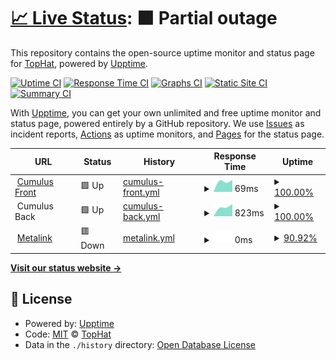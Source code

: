 # [📈 Live Status](https://status.cumulus.tophat.cloud): <!--live status--> **🟧 Partial outage**

This repository contains the open-source uptime monitor and status page for [TopHat](https://tophat.cloud), powered by [Upptime](https://github.com/upptime/upptime).

[![Uptime CI](https://github.com/tophat-cloud/tophat-cloud-status/workflows/Uptime%20CI/badge.svg)](https://github.com/tophat-cloud/tophat-cloud-status/actions?query=workflow%3A%22Uptime+CI%22)
[![Response Time CI](https://github.com/tophat-cloud/tophat-cloud-status/workflows/Response%20Time%20CI/badge.svg)](https://github.com/tophat-cloud/tophat-cloud-status/actions?query=workflow%3A%22Response+Time+CI%22)
[![Graphs CI](https://github.com/tophat-cloud/tophat-cloud-status/workflows/Graphs%20CI/badge.svg)](https://github.com/tophat-cloud/tophat-cloud-status/actions?query=workflow%3A%22Graphs+CI%22)
[![Static Site CI](https://github.com/tophat-cloud/tophat-cloud-status/workflows/Static%20Site%20CI/badge.svg)](https://github.com/tophat-cloud/tophat-cloud-status/actions?query=workflow%3A%22Static+Site+CI%22)
[![Summary CI](https://github.com/tophat-cloud/tophat-cloud-status/workflows/Summary%20CI/badge.svg)](https://github.com/tophat-cloud/tophat-cloud-status/actions?query=workflow%3A%22Summary+CI%22)

With [Upptime](https://upptime.js.org), you can get your own unlimited and free uptime monitor and status page, powered entirely by a GitHub repository. We use [Issues](https://github.com/tophat-cloud/tophat-cloud-status/issues) as incident reports, [Actions](https://github.com/tophat-cloud/tophat-cloud-status/actions) as uptime monitors, and [Pages](https://status.cumulus.tophat.cloud) for the status page.

<!--start: status pages-->
<!-- This summary is generated by Upptime (https://github.com/upptime/upptime) -->
<!-- Do not edit this manually, your changes will be overwritten -->
<!-- prettier-ignore -->
| URL | Status | History | Response Time | Uptime |
| --- | ------ | ------- | ------------- | ------ |
| <img alt="" src="https://favicons.githubusercontent.com/cumulus.tophat.cloud" height="13"> [Cumulus Front](https://cumulus.tophat.cloud) | 🟩 Up | [cumulus-front.yml](https://github.com/tophat-cloud/tophat-cloud-status/commits/HEAD/history/cumulus-front.yml) | <details><summary><img alt="Response time graph" src="./graphs/cumulus-front/response-time-week.png" height="20"> 69ms</summary><br><a href="https://status.tophat.cloud/history/cumulus-front"><img alt="Response time 69" src="https://img.shields.io/endpoint?url=https%3A%2F%2Fraw.githubusercontent.com%2Ftophat-cloud%2Ftophat-cloud-status%2FHEAD%2Fapi%2Fcumulus-front%2Fresponse-time.json"></a><br><a href="https://status.tophat.cloud/history/cumulus-front"><img alt="24-hour response time 69" src="https://img.shields.io/endpoint?url=https%3A%2F%2Fraw.githubusercontent.com%2Ftophat-cloud%2Ftophat-cloud-status%2FHEAD%2Fapi%2Fcumulus-front%2Fresponse-time-day.json"></a><br><a href="https://status.tophat.cloud/history/cumulus-front"><img alt="7-day response time 69" src="https://img.shields.io/endpoint?url=https%3A%2F%2Fraw.githubusercontent.com%2Ftophat-cloud%2Ftophat-cloud-status%2FHEAD%2Fapi%2Fcumulus-front%2Fresponse-time-week.json"></a><br><a href="https://status.tophat.cloud/history/cumulus-front"><img alt="30-day response time 69" src="https://img.shields.io/endpoint?url=https%3A%2F%2Fraw.githubusercontent.com%2Ftophat-cloud%2Ftophat-cloud-status%2FHEAD%2Fapi%2Fcumulus-front%2Fresponse-time-month.json"></a><br><a href="https://status.tophat.cloud/history/cumulus-front"><img alt="1-year response time 69" src="https://img.shields.io/endpoint?url=https%3A%2F%2Fraw.githubusercontent.com%2Ftophat-cloud%2Ftophat-cloud-status%2FHEAD%2Fapi%2Fcumulus-front%2Fresponse-time-year.json"></a></details> | <details><summary><a href="https://status.tophat.cloud/history/cumulus-front">100.00%</a></summary><a href="https://status.tophat.cloud/history/cumulus-front"><img alt="All-time uptime 100.00%" src="https://img.shields.io/endpoint?url=https%3A%2F%2Fraw.githubusercontent.com%2Ftophat-cloud%2Ftophat-cloud-status%2FHEAD%2Fapi%2Fcumulus-front%2Fuptime.json"></a><br><a href="https://status.tophat.cloud/history/cumulus-front"><img alt="24-hour uptime 100.00%" src="https://img.shields.io/endpoint?url=https%3A%2F%2Fraw.githubusercontent.com%2Ftophat-cloud%2Ftophat-cloud-status%2FHEAD%2Fapi%2Fcumulus-front%2Fuptime-day.json"></a><br><a href="https://status.tophat.cloud/history/cumulus-front"><img alt="7-day uptime 100.00%" src="https://img.shields.io/endpoint?url=https%3A%2F%2Fraw.githubusercontent.com%2Ftophat-cloud%2Ftophat-cloud-status%2FHEAD%2Fapi%2Fcumulus-front%2Fuptime-week.json"></a><br><a href="https://status.tophat.cloud/history/cumulus-front"><img alt="30-day uptime 100.00%" src="https://img.shields.io/endpoint?url=https%3A%2F%2Fraw.githubusercontent.com%2Ftophat-cloud%2Ftophat-cloud-status%2FHEAD%2Fapi%2Fcumulus-front%2Fuptime-month.json"></a><br><a href="https://status.tophat.cloud/history/cumulus-front"><img alt="1-year uptime 100.00%" src="https://img.shields.io/endpoint?url=https%3A%2F%2Fraw.githubusercontent.com%2Ftophat-cloud%2Ftophat-cloud-status%2FHEAD%2Fapi%2Fcumulus-front%2Fuptime-year.json"></a></details>
| <img alt="" src="https://favicons.githubusercontent.com/null" height="13"> Cumulus Back | 🟩 Up | [cumulus-back.yml](https://github.com/tophat-cloud/tophat-cloud-status/commits/HEAD/history/cumulus-back.yml) | <details><summary><img alt="Response time graph" src="./graphs/cumulus-back/response-time-week.png" height="20"> 823ms</summary><br><a href="https://status.tophat.cloud/history/cumulus-back"><img alt="Response time 823" src="https://img.shields.io/endpoint?url=https%3A%2F%2Fraw.githubusercontent.com%2Ftophat-cloud%2Ftophat-cloud-status%2FHEAD%2Fapi%2Fcumulus-back%2Fresponse-time.json"></a><br><a href="https://status.tophat.cloud/history/cumulus-back"><img alt="24-hour response time 823" src="https://img.shields.io/endpoint?url=https%3A%2F%2Fraw.githubusercontent.com%2Ftophat-cloud%2Ftophat-cloud-status%2FHEAD%2Fapi%2Fcumulus-back%2Fresponse-time-day.json"></a><br><a href="https://status.tophat.cloud/history/cumulus-back"><img alt="7-day response time 823" src="https://img.shields.io/endpoint?url=https%3A%2F%2Fraw.githubusercontent.com%2Ftophat-cloud%2Ftophat-cloud-status%2FHEAD%2Fapi%2Fcumulus-back%2Fresponse-time-week.json"></a><br><a href="https://status.tophat.cloud/history/cumulus-back"><img alt="30-day response time 823" src="https://img.shields.io/endpoint?url=https%3A%2F%2Fraw.githubusercontent.com%2Ftophat-cloud%2Ftophat-cloud-status%2FHEAD%2Fapi%2Fcumulus-back%2Fresponse-time-month.json"></a><br><a href="https://status.tophat.cloud/history/cumulus-back"><img alt="1-year response time 823" src="https://img.shields.io/endpoint?url=https%3A%2F%2Fraw.githubusercontent.com%2Ftophat-cloud%2Ftophat-cloud-status%2FHEAD%2Fapi%2Fcumulus-back%2Fresponse-time-year.json"></a></details> | <details><summary><a href="https://status.tophat.cloud/history/cumulus-back">100.00%</a></summary><a href="https://status.tophat.cloud/history/cumulus-back"><img alt="All-time uptime 100.00%" src="https://img.shields.io/endpoint?url=https%3A%2F%2Fraw.githubusercontent.com%2Ftophat-cloud%2Ftophat-cloud-status%2FHEAD%2Fapi%2Fcumulus-back%2Fuptime.json"></a><br><a href="https://status.tophat.cloud/history/cumulus-back"><img alt="24-hour uptime 100.00%" src="https://img.shields.io/endpoint?url=https%3A%2F%2Fraw.githubusercontent.com%2Ftophat-cloud%2Ftophat-cloud-status%2FHEAD%2Fapi%2Fcumulus-back%2Fuptime-day.json"></a><br><a href="https://status.tophat.cloud/history/cumulus-back"><img alt="7-day uptime 100.00%" src="https://img.shields.io/endpoint?url=https%3A%2F%2Fraw.githubusercontent.com%2Ftophat-cloud%2Ftophat-cloud-status%2FHEAD%2Fapi%2Fcumulus-back%2Fuptime-week.json"></a><br><a href="https://status.tophat.cloud/history/cumulus-back"><img alt="30-day uptime 100.00%" src="https://img.shields.io/endpoint?url=https%3A%2F%2Fraw.githubusercontent.com%2Ftophat-cloud%2Ftophat-cloud-status%2FHEAD%2Fapi%2Fcumulus-back%2Fuptime-month.json"></a><br><a href="https://status.tophat.cloud/history/cumulus-back"><img alt="1-year uptime 100.00%" src="https://img.shields.io/endpoint?url=https%3A%2F%2Fraw.githubusercontent.com%2Ftophat-cloud%2Ftophat-cloud-status%2FHEAD%2Fapi%2Fcumulus-back%2Fuptime-year.json"></a></details>
| <img alt="" src="https://favicons.githubusercontent.com/metalink.tophat.cloud" height="13"> [Metalink](https://metalink.tophat.cloud) | 🟥 Down | [metalink.yml](https://github.com/tophat-cloud/tophat-cloud-status/commits/HEAD/history/metalink.yml) | <details><summary><img alt="Response time graph" src="./graphs/metalink/response-time-week.png" height="20"> 0ms</summary><br><a href="https://status.tophat.cloud/history/metalink"><img alt="Response time 0" src="https://img.shields.io/endpoint?url=https%3A%2F%2Fraw.githubusercontent.com%2Ftophat-cloud%2Ftophat-cloud-status%2FHEAD%2Fapi%2Fmetalink%2Fresponse-time.json"></a><br><a href="https://status.tophat.cloud/history/metalink"><img alt="24-hour response time 0" src="https://img.shields.io/endpoint?url=https%3A%2F%2Fraw.githubusercontent.com%2Ftophat-cloud%2Ftophat-cloud-status%2FHEAD%2Fapi%2Fmetalink%2Fresponse-time-day.json"></a><br><a href="https://status.tophat.cloud/history/metalink"><img alt="7-day response time 0" src="https://img.shields.io/endpoint?url=https%3A%2F%2Fraw.githubusercontent.com%2Ftophat-cloud%2Ftophat-cloud-status%2FHEAD%2Fapi%2Fmetalink%2Fresponse-time-week.json"></a><br><a href="https://status.tophat.cloud/history/metalink"><img alt="30-day response time 0" src="https://img.shields.io/endpoint?url=https%3A%2F%2Fraw.githubusercontent.com%2Ftophat-cloud%2Ftophat-cloud-status%2FHEAD%2Fapi%2Fmetalink%2Fresponse-time-month.json"></a><br><a href="https://status.tophat.cloud/history/metalink"><img alt="1-year response time 0" src="https://img.shields.io/endpoint?url=https%3A%2F%2Fraw.githubusercontent.com%2Ftophat-cloud%2Ftophat-cloud-status%2FHEAD%2Fapi%2Fmetalink%2Fresponse-time-year.json"></a></details> | <details><summary><a href="https://status.tophat.cloud/history/metalink">90.92%</a></summary><a href="https://status.tophat.cloud/history/metalink"><img alt="All-time uptime 90.92%" src="https://img.shields.io/endpoint?url=https%3A%2F%2Fraw.githubusercontent.com%2Ftophat-cloud%2Ftophat-cloud-status%2FHEAD%2Fapi%2Fmetalink%2Fuptime.json"></a><br><a href="https://status.tophat.cloud/history/metalink"><img alt="24-hour uptime 90.92%" src="https://img.shields.io/endpoint?url=https%3A%2F%2Fraw.githubusercontent.com%2Ftophat-cloud%2Ftophat-cloud-status%2FHEAD%2Fapi%2Fmetalink%2Fuptime-day.json"></a><br><a href="https://status.tophat.cloud/history/metalink"><img alt="7-day uptime 90.92%" src="https://img.shields.io/endpoint?url=https%3A%2F%2Fraw.githubusercontent.com%2Ftophat-cloud%2Ftophat-cloud-status%2FHEAD%2Fapi%2Fmetalink%2Fuptime-week.json"></a><br><a href="https://status.tophat.cloud/history/metalink"><img alt="30-day uptime 90.92%" src="https://img.shields.io/endpoint?url=https%3A%2F%2Fraw.githubusercontent.com%2Ftophat-cloud%2Ftophat-cloud-status%2FHEAD%2Fapi%2Fmetalink%2Fuptime-month.json"></a><br><a href="https://status.tophat.cloud/history/metalink"><img alt="1-year uptime 90.92%" src="https://img.shields.io/endpoint?url=https%3A%2F%2Fraw.githubusercontent.com%2Ftophat-cloud%2Ftophat-cloud-status%2FHEAD%2Fapi%2Fmetalink%2Fuptime-year.json"></a></details>

<!--end: status pages-->

[**Visit our status website →**](https://status.cumulus.tophat.cloud)

## 📄 License

- Powered by: [Upptime](https://github.com/upptime/upptime)
- Code: [MIT](./LICENSE) © [TopHat](https://tophat.cloud)
- Data in the `./history` directory: [Open Database License](https://opendatacommons.org/licenses/odbl/1-0/)
